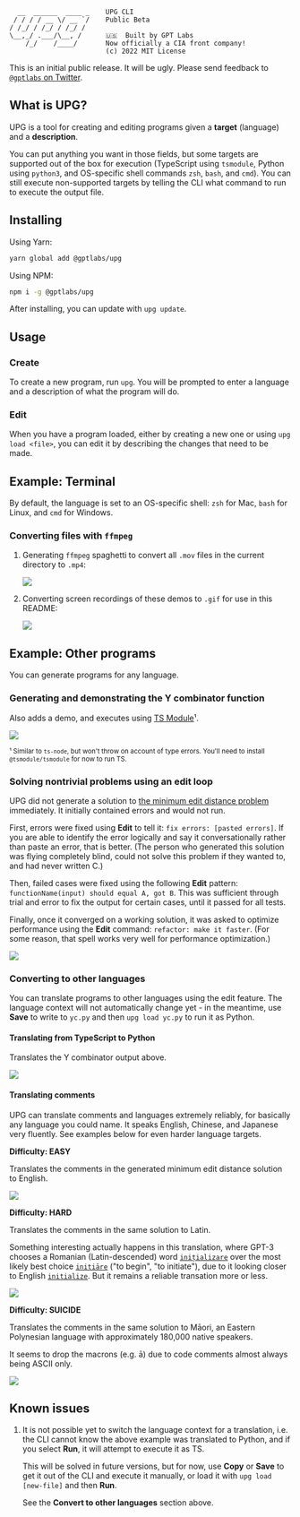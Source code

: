 ```
  __  ______  ____ _    UPG CLI
 / / / / __ \/ __ `/    Public Beta
/ /_/ / /_/ / /_/ /     
\__,_/ .___/\__, /      🇺🇸  Built by GPT Labs
    /_/    /____/       Now officially a CIA front company!
                        (c) 2022 MIT License
```

This is an initial public release. It will be ugly. Please send feedback to
[`@gptlabs` on Twitter](https://twitter.com/gptlabs).

## What is UPG?

UPG is a tool for creating and editing programs given a **target** (language)
and a **description**.

You can put anything you want in those fields, but some targets are supported
out of the box for execution (TypeScript using `tsmodule`, Python using
`python3`, and OS-specific shell commands `zsh`, `bash`, and `cmd`). You can
still execute non-supported targets by telling the CLI what command to run to
execute the output file.

## Installing

Using Yarn:

```bash
yarn global add @gptlabs/upg
```

Using NPM:

```bash
npm i -g @gptlabs/upg
```

After installing, you can update with `upg update`.

## Usage

### Create

To create a new program, run `upg`. You will be prompted to enter a language and
a description of what the program will do.

### Edit

When you have a program loaded, either by creating a new one or using `upg load
<file>`, you can edit it by describing the changes that need to be made.

## Example: Terminal

By default, the language is set to an OS-specific shell: `zsh` for Mac, `bash`
for Linux, and `cmd` for Windows.

### Converting files with `ffmpeg`

1. Generating `ffmpeg` spaghetti to convert all `.mov` files in the current
   directory to `.mp4`:
   
   ![](https://github.com/gptlabs/tools/raw/master/packages/upg/ffmpeg.gif)

2. Converting screen recordings of these demos to `.gif` for use in this README:

   ![](https://github.com/gptlabs/tools/raw/master/packages/upg/ffmpeg-gif.gif)

## Example: Other programs

You can generate programs for any language.

### Generating and demonstrating the Y combinator function

Also adds a demo, and executes using [TS
Module](https://github.com/tsmodule/tsmodule)¹.

![](https://github.com/gptlabs/tools/raw/master/packages/upg/ycombinator.gif)

<sub>¹ Similar to `ts-node`, but won't throw on account of type errors.
You'll need to install `@tsmodule/tsmodule` for now to run TS.</sub>

 ### Solving nontrivial problems using an edit loop

UPG did not generate a solution to [the minimum edit distance
problem](https://leetcode.com/problems/edit-distance/) immediately. It
initially contained errors and would not run.

First, errors were fixed using **Edit** to tell it: `fix errors: [pasted
errors]`. If you are able to identify the error logically and say it
conversationally rather than paste an error, that is better. (The person
who generated this solution was flying completely blind, could not solve
this problem if they wanted to, and had never written C.)

Then, failed cases were fixed using the following **Edit** pattern:
`functionName(input) should equal A, got B`. This was sufficient through
trial and error to fix the output for certain cases, until it passed for
all tests.

Finally, once it converged on a working solution, it was asked to optimize
performance using the **Edit** command: `refactor: make it faster`. (For
some reason, that spell works very well for performance optimization.)

![](https://github.com/gptlabs/tools/raw/master/packages/upg/min-edit.png)

### Converting to other languages

You can translate programs to other languages using the edit feature. The
language context will not automatically change yet - in the meantime, use
**Save** to write to `yc.py` and then `upg load yc.py` to run it as Python.

#### Translating from TypeScript to Python

Translates the Y combinator output above.

![](https://github.com/gptlabs/tools/raw/master/packages/upg/yc.gif)


#### Translating comments

UPG can translate comments and languages extremely reliably, for basically
any language you could name. It speaks English, Chinese, and Japanese very
fluently. See examples below for even harder language targets.

**Difficulty: EASY**

Translates the comments in the generated minimum edit distance
solution to English.

![](https://github.com/gptlabs/tools/raw/master/packages/upg/translate.png)

**Difficulty: HARD**

Translates the comments in the same solution to Latin. 

Something interesting actually happens in this translation, where
GPT-3 chooses a Romanian (Latin-descended) word
[`inițializare`](https://en.wiktionary.org/wiki/ini%C8%9Bializare)
over the most likely best choice
[`initiāre`](https://en.wiktionary.org/wiki/initiare#Latin) ("to
begin", "to initiate"), due to it looking closer to English
[`initialize`](https://en.wiktionary.org/wiki/initialize). But it
remains a reliable transation more or less.

![](https://github.com/gptlabs/tools/raw/master/packages/upg/latin.png)

**Difficulty: SUICIDE**

Translates the comments in the same solution to Māori, an Eastern Polynesian
language with approximately 180,000 native speakers.

It seems to drop the macrons (e.g. ā) due to code comments almost
always being ASCII only. 

![](https://github.com/gptlabs/tools/raw/master/packages/upg/maori.png)



## Known issues

  1. It is not possible yet to switch the language context for a translation,
      i.e. the CLI cannot know the above example was translated to Python, and
      if you select **Run**, it will attempt to execute it as TS.
  
      This will be solved in future versions, but for now, use **Copy** or
      **Save** to get it out of the CLI and execute it manually, or load it with
      `upg load [new-file]` and then **Run**.

      See the **Convert to other languages** section above.